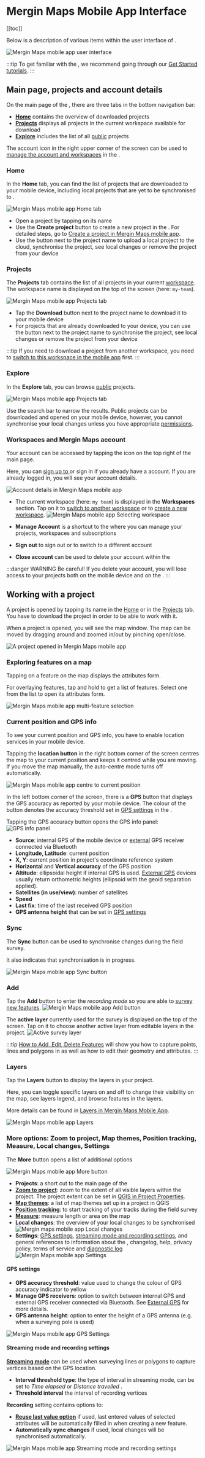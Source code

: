 # Mergin Maps Mobile App Interface
[[toc]]

Below is a description of various items within the user interface of <MobileAppName />. 

![Mergin Maps mobile app user interface](./mobile-app-ui.jpg "Mergin Maps mobile app user interface")

:::tip
To get familiar with the <MobileAppNameShort />, we recommend going through our [Get Started tutorials](../../tutorials/capturing-first-data/).
:::


## Main page, projects and account details
On the main page of the <MobileAppNameShort />, there are three tabs in the bottom navigation bar:
- [**Home**](#home) contains the overview of downloaded projects
- [**Projects**](#projects) displays all projects in the current workspace available for download
- [**Explore**](#explore) includes the list of all [public](../../manage/project-advanced/#make-your-project-public-private) projects

The account icon in the right upper corner of the screen can be used to [manage the account and workspaces](#workspaces-and-mergin-maps-account) in the <MobileAppNameShort />.

### Home
In the **Home** tab, you can find the list of projects that are downloaded to your mobile device, including local projects that are yet to be synchronised to <MainPlatformNameLink />.

![Mergin Maps mobile app Home tab](./mobile-app-home.jpg "Mergin Maps mobile app Home tab")

- Open a project by tapping on its name
- Use the **Create project** button to create a new project in the <MobileAppNameShort />. For detailed steps, go to [Create a project in Mergin Maps mobile app](../../manage/create-project/#create-a-project-in-mergin-maps-mobile-app).
- Use the button next to the project name to upload a local project to the cloud, synchronise the project, see local changes or remove the project from your device

### Projects
The **Projects** tab contains the list of all projects in your current [workspace](../../manage/workspaces/). The workspace name is displayed on the top of the screen (here: `my-team`).

![Mergin Maps mobile app Projects tab](./mobile-app-projects.jpg "Mergin Maps mobile app Projects tab")

- Tap the **Download** button next to the project name to download it to your mobile device
- For projects that are already downloaded to your device, you can use the button next to the project name to synchronise the project, see local changes or remove the project from your device

:::tip
If you need to download a project from another workspace, you need to [switch to this workspace in the mobile app](../../manage/workspaces/#switch-workspaces-in-mergin-maps-mobile-app) first.
:::

### Explore
In the **Explore** tab, you can browse [public](../../manage/project-advanced/#make-your-project-public-private) projects.

![Mergin Maps mobile app Projects tab](./mobile-app-explore.jpg "Mergin Maps mobile app Explore tab")

Use the search bar to narrow the results. Public projects can be downloaded and opened on your mobile device, however, you cannot synchronise your local changes unless you have appropriate [permissions](../../manage/permissions/).

### Workspaces and Mergin Maps account
Your <MainPlatformNameLink /> account can be accessed by tapping the icon on the top right of the main page. 

Here, you can [sign up to <MainPlatformName />](../../setup/sign-up-to-mergin-maps/#from-mergin-maps-mobile-app) or sign in if you already have a <MainPlatformNameLink /> account. If you are already logged in, you will see your account details.

![Account details in Mergin Maps mobile app](./mobile-app-account-info.jpg "Account details in Mergin Maps mobile app")

- The current workspace (here: `my team`) is displayed in the **Workspaces** section. Tap on it to [switch to another workspace](../../manage/workspaces/#switch-workspaces-in-mergin-maps-mobile-app) or to [create a new workspace](../../manage/workspaces/#how-to-create-a-new-workspace).
   ![Mergin Maps mobile app Selecting workspace](./mobile-app-switching-workspace.jpg "Mergin Maps mobile app Selecting workspace")

- **Manage Account** is a shortcut to the <DashboardShortLink /> where you can manage your projects, workspaces and subscriptions
- **Sign out** to sign out or to switch to a different account
- **Close account** can be used to delete your account within the <MobileAppNameShort />

:::danger WARNING
Be careful! If you delete your account, you will lose access to your <MainPlatformName /> projects both on the mobile device and on the <DashboardShortLink />.
:::


## Working with a project
A project is opened by tapping its name in the [Home](#home) or in the [Projects](#projects) tab. You have to download the project in order to be able to work with it.

When a project is opened, you will see the map window. The map can be moved by dragging around and zoomed in/out by pinching open/close.

![A project opened in Mergin Maps mobile app](./mobile-app-project-opened.jpg "A project opened in Mergin Maps mobile app")

### Exploring features on a map
Tapping on a feature on the map displays the attributes form.

For overlaying features, tap and hold to get a list of features. Select one from the list to open its attributes form.

![Mergin Maps mobile app multi-feature selection](./mobile-app-multiselect.jpg "Mergin Maps mobile app multi-feature selection")

### Current position and GPS info
To see your current position and GPS info, you have to enable location services in your mobile device.

Tapping the **location button** in the right bottom corner of the screen centres the map to your current position and keeps it centred while you are moving. If you move the map manually, the auto-centre mode turns off automatically.

![Mergin Maps mobile app centre to current position](./mobile-app-center-to-current-position.jpg "Mergin Maps mobile app centre to current position") 

In the left bottom corner of the screen, there is a **GPS** button that displays the GPS accuracy as reported by your mobile device. The colour of the button denotes the accuracy threshold set in [GPS settings](#gps-settings) in the <MobileAppNameShort />.

Tapping the GPS accuracy button opens the GPS info panel:
![GPS info panel](./mobile-app-gps-info.jpg "GPS info panel") 

- **Source**: internal GPS of the mobile device or [external](../external_gps/) GPS receiver connected via Bluetooth
- **Longitude, Latitude**: current position
- **X, Y**: current position in project's coordinate reference system
- **Horizontal** and **Vertical accuracy** of the GPS position
- **Altitude**: ellipsoidal height if internal GPS is used. [External GPS](../external_gps/) devices usually return orthometric heights (ellipsoid with the geoid separation applied).
- **Satellites (in use/view)**: number of satellites
- **Speed**
- **Last fix**: time of the last received GPS position
- **GPS antenna height** that can be set in [GPS settings](#gps-settings)


### Sync
The **Sync** button can be used to synchronise changes during the field survey. 

It also indicates that synchronisation is in progress.

![Mergin Maps mobile app Sync button](./mobile-app-sync.jpg "Mergin Maps mobile app Sync button")


### Add
Tap the **Add** button to enter the *recording mode* so you are able to [survey new features](../mobile-features/). 
![Mergin Maps mobile app Add button](./mobile-app-add-button-record-mode.jpg "Mergin Maps mobile app Add button") 

The **active layer** currently used for the survey is displayed on the top of the screen. Tap on it to choose another active layer from editable layers in the project.
![Active survey layer](./mobile-app-active-layer.jpg "Active survey layer")

:::tip
[How to Add, Edit, Delete Features](../mobile-features) will show you how to capture points, lines and polygons in <MobileAppName /> as well as how to edit their geometry and attributes.
:::

### Layers
Tap the **Layers** button to display the layers in your project. 

Here, you can toggle specific layers on and off to change their visibility on the map, see layers legend, and browse features in the layers. 

More details can be found in [Layers in Mergin Maps Mobile App](../layers/).

![Mergin Maps mobile app Layers](./mobile-app-layers.jpg "Mergin Maps mobile app Layers")


### More options: Zoom to project, Map themes, Position tracking, Measure, Local changes, Settings
The **More** button opens a list of additional options

![Mergin Maps mobile app More button](./mobile-app-more-options.jpg "Mergin Maps mobile app More button")

- **Projects**: a short cut to the main page of the <MobileAppNameShort />
- [**Zoom to project**](../../gis/features/#project-extent): zoom to the extent of all visible layers within the project. The project extent can be set in [QGIS in Project Properties](../../gis/features/#project-extent).
- [**Map themes**](../../gis/setup_themes/): a list of map themes set up in a <MainPlatformName /> project in QGIS
- [**Position tracking**](../tracking/): to start tracking of your tracks during the field survey
- [**Measure**](../measure/): measure length or area on the map
- **Local changes**: the overview of your local changes to be synchronised
   ![Mergin maps mobile app Local changes](./mobile-app-local-changes.jpg "Mergin maps mobile app Local changes")
- **Settings**: [GPS settings](#gps-settings), [streaming mode and recording settings](#streaming-mode-and-recording-settings), and general references to information about the <MobileAppNameShort />, changelog, help, privacy policy, terms of service and [diagnostic log](../../misc/troubleshoot/#diagnostic-log-on-mergin-maps-mobile-app)
   ![Mergin Maps mobile app Settings](./mobile-app-settings.jpg "Mergin Maps mobile app Settings")
   
#### GPS settings
- **GPS accuracy threshold**: value used to change the colour of GPS accuracy indicator to yellow
- **Manage GPS receivers**: option to switch between internal GPS and external GPS receiver connected via Bluetooth. See [External GPS](../external_gps/) for more details.
- **GPS antenna height**: option to enter the height of a GPS antenna (e.g. when a surveying pole is used)

![Mergin Maps mobile app GPS Settings](./mobile-app-gps-settings.jpg "Mergin Maps mobile app GPS settings")

#### Streaming mode and recording settings
[**Streaming mode**](../mobile-features/#streaming-mode-to-survey-lines-or-areas) can be used when surveying lines or polygons to capture vertices based on the GPS location.
- **Interval threshold type**: the type of interval in streaming mode, can be set to *Time elapsed* or *Distance travelled* .
- **Threshold interval** the interval of recording vertices

**Recording** setting contains options to:
- [**Reuse last value option**](../reuse-last-values/) if used, last entered values of selected attributes will be automatically filled in when creating a new feature.
- **Automatically sync changes** if used, local changes will be synchronised automatically.

![Mergin Maps mobile app Streaming mode and recording settings](./mobile-app-streaming-recording-settings.jpg "Mergin Maps mobile app Streaming mode and recording settings")
